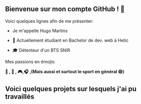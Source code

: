 ## Bienvenue sur mon compte GitHub ! 👋

Voici quelques lignes afin de me présenter:

  - Je m'appelle Hugo Martins
  
  - :school: Actuellement étudiant en Bachelor de dev. web à Hetic
    
  - :mortar_board: Détenteur d'un BTS SNIR
  
  
Mes passions en émojis:

  **:bicyclist: , :car: , :video_game:,:headphones: ,(Mais aussi et surtout le sport en général 😄)**


  
## Voici quelques projets sur lesquels j'ai pu travaillés

  

